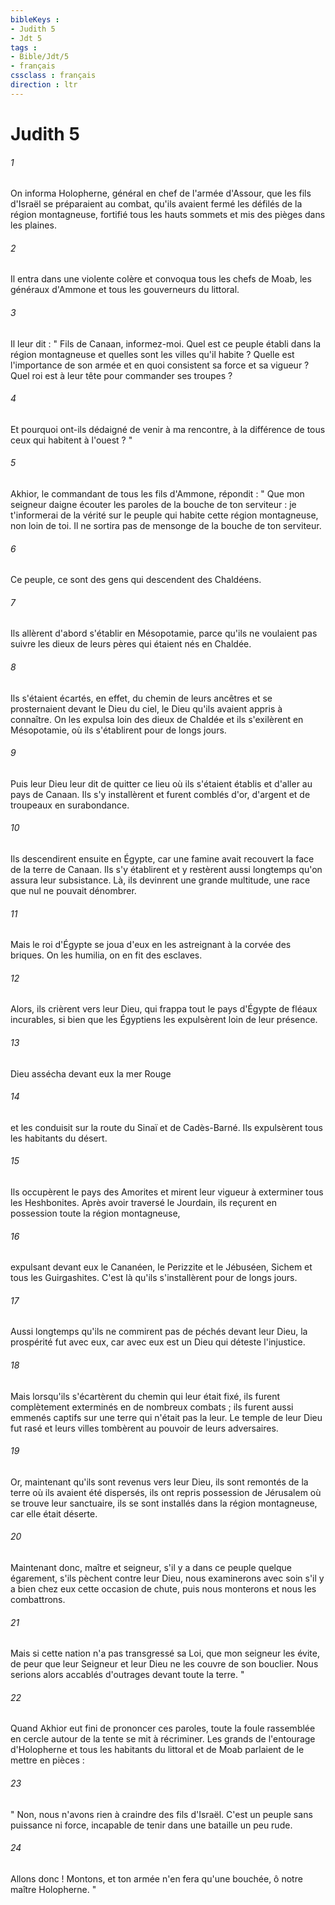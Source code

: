 ```yaml
---
bibleKeys : 
- Judith 5
- Jdt 5
tags : 
- Bible/Jdt/5
- français
cssclass : français
direction : ltr
---
```


# Judith 5

###### 1
On informa Holopherne, général en chef de l'armée d'Assour, que les fils d'Israël se préparaient au combat, qu'ils avaient fermé les défilés de la région montagneuse, fortifié tous les hauts sommets et mis des pièges dans les plaines.
###### 2
Il entra dans une violente colère et convoqua tous les chefs de Moab, les généraux d'Ammone et tous les gouverneurs du littoral.
###### 3
Il leur dit : " Fils de Canaan, informez-moi. Quel est ce peuple établi dans la région montagneuse et quelles sont les villes qu'il habite ? Quelle est l'importance de son armée et en quoi consistent sa force et sa vigueur ? Quel roi est à leur tête pour commander ses troupes ?
###### 4
Et pourquoi ont-ils dédaigné de venir à ma rencontre, à la différence de tous ceux qui habitent à l'ouest ? "
###### 5
Akhior, le commandant de tous les fils d'Ammone, répondit : " Que mon seigneur daigne écouter les paroles de la bouche de ton serviteur : je t'informerai de la vérité sur le peuple qui habite cette région montagneuse, non loin de toi. Il ne sortira pas de mensonge de la bouche de ton serviteur.
###### 6
Ce peuple, ce sont des gens qui descendent des Chaldéens.
###### 7
Ils allèrent d'abord s'établir en Mésopotamie, parce qu'ils ne voulaient pas suivre les dieux de leurs pères qui étaient nés en Chaldée.
###### 8
Ils s'étaient écartés, en effet, du chemin de leurs ancêtres et se prosternaient devant le Dieu du ciel, le Dieu qu'ils avaient appris à connaître. On les expulsa loin des dieux de Chaldée et ils s'exilèrent en Mésopotamie, où ils s'établirent pour de longs jours.
###### 9
Puis leur Dieu leur dit de quitter ce lieu où ils s'étaient établis et d'aller au pays de Canaan. Ils s'y installèrent et furent comblés d'or, d'argent et de troupeaux en surabondance.
###### 10
Ils descendirent ensuite en Égypte, car une famine avait recouvert la face de la terre de Canaan. Ils s'y établirent et y restèrent aussi longtemps qu'on assura leur subsistance. Là, ils devinrent une grande multitude, une race que nul ne pouvait dénombrer.
###### 11
Mais le roi d'Égypte se joua d'eux en les astreignant à la corvée des briques. On les humilia, on en fit des esclaves.
###### 12
Alors, ils crièrent vers leur Dieu, qui frappa tout le pays d'Égypte de fléaux incurables, si bien que les Égyptiens les expulsèrent loin de leur présence.
###### 13
Dieu assécha devant eux la mer Rouge
###### 14
et les conduisit sur la route du Sinaï et de Cadès-Barné. Ils expulsèrent tous les habitants du désert.
###### 15
Ils occupèrent le pays des Amorites et mirent leur vigueur à exterminer tous les Heshbonites. Après avoir traversé le Jourdain, ils reçurent en possession toute la région montagneuse,
###### 16
expulsant devant eux le Cananéen, le Perizzite et le Jébuséen, Sichem et tous les Guirgashites. C'est là qu'ils s'installèrent pour de longs jours.
###### 17
Aussi longtemps qu'ils ne commirent pas de péchés devant leur Dieu, la prospérité fut avec eux, car avec eux est un Dieu qui déteste l'injustice.
###### 18
Mais lorsqu'ils s'écartèrent du chemin qui leur était fixé, ils furent complètement exterminés en de nombreux combats ; ils furent aussi emmenés captifs sur une terre qui n'était pas la leur. Le temple de leur Dieu fut rasé et leurs villes tombèrent au pouvoir de leurs adversaires.
###### 19
Or, maintenant qu'ils sont revenus vers leur Dieu, ils sont remontés de la terre où ils avaient été dispersés, ils ont repris possession de Jérusalem où se trouve leur sanctuaire, ils se sont installés dans la région montagneuse, car elle était déserte.
###### 20
Maintenant donc, maître et seigneur, s'il y a dans ce peuple quelque égarement, s'ils pèchent contre leur Dieu, nous examinerons avec soin s'il y a bien chez eux cette occasion de chute, puis nous monterons et nous les combattrons.
###### 21
Mais si cette nation n'a pas transgressé sa Loi, que mon seigneur les évite, de peur que leur Seigneur et leur Dieu ne les couvre de son bouclier. Nous serions alors accablés d'outrages devant toute la terre. "
###### 22
Quand Akhior eut fini de prononcer ces paroles, toute la foule rassemblée en cercle autour de la tente se mit à récriminer. Les grands de l'entourage d'Holopherne et tous les habitants du littoral et de Moab parlaient de le mettre en pièces :
###### 23
" Non, nous n'avons rien à craindre des fils d'Israël. C'est un peuple sans puissance ni force, incapable de tenir dans une bataille un peu rude.
###### 24
Allons donc ! Montons, et ton armée n'en fera qu'une bouchée, ô notre maître Holopherne. "
